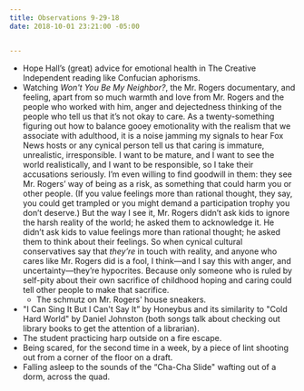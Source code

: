```yaml
---
title: Observations 9-29-18
date: 2018-10-01 23:21:00 -05:00


---
```


- Hope Hall’s (great) advice for emotional health in The Creative Independent reading like Confucian aphorisms.
- Watching *Won't You Be My Neighbor?*, the Mr. Rogers documentary, and feeling, apart from so much warmth and love from Mr. Rogers and the people who worked with him, anger and dejectedness thinking of the people who tell us that it’s not okay to care. As a twenty-something figuring out how to balance gooey emotionality with the realism that we associate with adulthood, it is a noise jamming my signals to hear Fox News hosts or any cynical person tell us that caring is immature, unrealistic, irresponsible. I want to be mature, and I want to see the world realistically, and I want to be responsible, so I take their accusations seriously. I’m even willing to find goodwill in them: they see Mr. Rogers’ way of being as a risk, as something that could harm you or other people. (If you value feelings more than rational thought, they say, you could get trampled or you might demand a participation trophy you don’t deserve.) But the way I see it, Mr. Rogers didn’t ask kids to ignore the harsh reality of the world; he asked them to acknowledge it. He didn’t ask kids to value feelings more than rational thought; he asked them to think about their feelings. So when cynical cultural conservatives say that *they’re* in touch with reality, and anyone who cares like Mr. Rogers did is a fool, I think—and I say this with anger, and uncertainty—they’re hypocrites. Because only someone who is ruled by self-pity about their own sacrifice of childhood hoping and caring could tell other people to make that sacrifice.
	- The schmutz on Mr. Rogers' house sneakers.
- "I Can Sing It But I Can't Say It” by Honeybus and its similarity to "Cold Hard World" by Daniel Johnston (both songs talk about checking out library books to get the attention of a librarian).
- The student practicing harp outside on a fire escape.
- Being scared, for the second time in a week, by a piece of lint shooting out from a corner of the floor on a draft.
- Falling asleep to the sounds of the “Cha-Cha Slide" wafting out of a dorm, across the quad.
